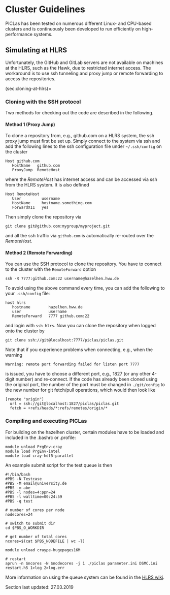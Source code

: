 # Cluster Guidelines

PICLas has been tested on numerous different Linux- and CPU-based clusters and is continuously been developed to run efficiently on
high-performance systems.

## Simulating at HLRS

Unfortunately, the GitHub and GitLab servers are not available on machines at the HLRS, such as the Hawk, due to 
restricted internet access. The workaround is to use ssh tunneling and proxy jump or remote forwarding to access 
the repositories.

(sec:cloning-at-hlrs)=
### Cloning with the SSH protocol

Two methods for checking out the code are described in the following.

#### Method 1 (Proxy Jump)
To clone a repository from, e.g., github.com on a HLRS system, the ssh proxy jump must first be set up. Simply connect to
the system via ssh and add the following lines to the ssh configuration file under `~/.ssh/config` on the cluster

    Host github.com
       HostName   github.com
       ProxyJump  RemoteHost

where the *RemoteHost* has internet access and can be accessed via ssh from the HLRS system. It is also defined

    Host RemoteHost
       User         username
       HostName     hostname.something.com
       ForwardX11   yes

Then simply clone the repository via

    git clone git@github.com:mygroup/myproject.git

and all the ssh traffic via `github.com` is automatically re-routed over the *RemoteHost*.

#### Method 2 (Remote Forwarding)

You can use the SSH protocol to clone the repository. You have to connect to the cluster with the `RemoteForward` option

    ssh -R 7777:github.com:22 username@hazelhen.hww.de

To avoid using the above command every time, you can add the following to your `.ssh/config` file:

    host hlrs
       hostname        hazelhen.hww.de
       user            username
       RemoteForward   7777 github.com:22

and login with `ssh hlrs`. Now you can clone the repository when logged onto the cluster by

    git clone ssh://git@localhost:7777/piclas/piclas.git

Note that if you experience problems when connecting, e.g., when the warning

    Warning: remote port forwarding failed for listen port 7777

is issued,
you have to choose a different port, e.g., 1827 (or any other 4-digit number) and re-connect.
If the code has already been cloned using the original port, the number of the port must be changed
in `./git/config` to the new number for git fetch/pull operations, which would then look like

    [remote "origin"]
      url = ssh://git@localhost:1827/piclas/piclas.git
      fetch = +refs/heads/*:refs/remotes/origin/*

### Compiling and executing PICLas

For building on the hazelhen cluster, certain modules have to be loaded and included in the .bashrc or .profile:

    module unload PrgEnv-cray
    module load PrgEnv-intel
    module load cray-hdf5-parallel

An example submit script for the test queue is then

    #!/bin/bash
    #PBS -N Testcase
    #PBS -M email@university.de
    #PBS -m abe
    #PBS -l nodes=4:ppn=24
    #PBS -l walltime=00:24:59
    #PBS -q test

    # number of cores per node
    nodecores=24

    # switch to submit dir
    cd $PBS_O_WORKDIR

    # get number of total cores
    ncores=$(cat $PBS_NODEFILE | wc -l)

    module unload craype-hugepages16M

    # restart
    aprun -n $ncores -N $nodecores -j 1 ./piclas parameter.ini DSMC.ini restart.h5 1>log 2>log.err

More information on using the queue system can be found in the [HLRS wiki](https://wickie.hlrs.de/platforms/index.php/CRAY_XC40_Using_the_Batch_System).

Section last updated: 27.03.2019

